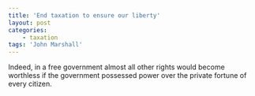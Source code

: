 ```yaml
---
title: 'End taxation to ensure our liberty'
layout: post
categories:
    - taxation
tags: 'John Marshall'
---
```


Indeed, in a free government almost all other rights would become worthless if the government possessed power over the private fortune of every citizen.